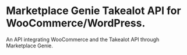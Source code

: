 # Marketplace Genie Takealot API for WooCommerce/WordPress.

An API integrating WooCommerce and the Takealot API through Marketplace Genie.
